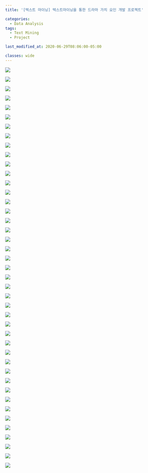 ```yaml
---
title: '[텍스트 마이닝] 텍스트마이닝을 통한 드라마 가치 요인 개발 프로젝트'

categories:
  - Data Analysis
tags:
  - Text Mining
  - Project

last_modified_at: 2020-06-29T08:06:00-05:00

classes: wide
---
```


![]({{site.url}}/assets/images/DA/TM/Drama/슬라이드1.png)

![]({{site.url}}/assets/images/DA/TM/Drama/슬라이드2.png)

![]({{site.url}}/assets/images/DA/TM/Drama/슬라이드3.png)

![]({{site.url}}/assets/images/DA/TM/Drama/슬라이드4.png)

![]({{site.url}}/assets/images/DA/TM/Drama/슬라이드5.png)

![]({{site.url}}/assets/images/DA/TM/Drama/슬라이드6.png)

![]({{site.url}}/assets/images/DA/TM/Drama/슬라이드7.png)

![]({{site.url}}/assets/images/DA/TM/Drama/슬라이드8.png)

![]({{site.url}}/assets/images/DA/TM/Drama/슬라이드9.png)

![]({{site.url}}/assets/images/DA/TM/Drama/슬라이드10.png)

![]({{site.url}}/assets/images/DA/TM/Drama/슬라이드11.png)

![]({{site.url}}/assets/images/DA/TM/Drama/슬라이드12.png)

![]({{site.url}}/assets/images/DA/TM/Drama/슬라이드13.png)

![]({{site.url}}/assets/images/DA/TM/Drama/슬라이드14.png)

![]({{site.url}}/assets/images/DA/TM/Drama/슬라이드15.png)

![]({{site.url}}/assets/images/DA/TM/Drama/슬라이드16.png)

![]({{site.url}}/assets/images/DA/TM/Drama/슬라이드17.png)

![]({{site.url}}/assets/images/DA/TM/Drama/슬라이드18.png)

![]({{site.url}}/assets/images/DA/TM/Drama/슬라이드19.png)

![]({{site.url}}/assets/images/DA/TM/Drama/슬라이드20.png)

![]({{site.url}}/assets/images/DA/TM/Drama/슬라이드21.png)

![]({{site.url}}/assets/images/DA/TM/Drama/슬라이드22.png)

![]({{site.url}}/assets/images/DA/TM/Drama/슬라이드23.png)

![]({{site.url}}/assets/images/DA/TM/Drama/슬라이드24.png)

![]({{site.url}}/assets/images/DA/TM/Drama/슬라이드25.png)

![]({{site.url}}/assets/images/DA/TM/Drama/슬라이드26.png)

![]({{site.url}}/assets/images/DA/TM/Drama/슬라이드27.png)

![]({{site.url}}/assets/images/DA/TM/Drama/슬라이드28.png)

![]({{site.url}}/assets/images/DA/TM/Drama/슬라이드29.png)

![]({{site.url}}/assets/images/DA/TM/Drama/슬라이드30.png)

![]({{site.url}}/assets/images/DA/TM/Drama/슬라이드31.png)

![]({{site.url}}/assets/images/DA/TM/Drama/슬라이드32.png)

![]({{site.url}}/assets/images/DA/TM/Drama/슬라이드33.png)

![]({{site.url}}/assets/images/DA/TM/Drama/슬라이드34.png)

![]({{site.url}}/assets/images/DA/TM/Drama/슬라이드35.png)

![]({{site.url}}/assets/images/DA/TM/Drama/슬라이드36.png)

![]({{site.url}}/assets/images/DA/TM/Drama/슬라이드37.png)

![]({{site.url}}/assets/images/DA/TM/Drama/슬라이드38.png)

![]({{site.url}}/assets/images/DA/TM/Drama/슬라이드39.png)

![]({{site.url}}/assets/images/DA/TM/Drama/슬라이드40.png)

![]({{site.url}}/assets/images/DA/TM/Drama/슬라이드50.png)

![]({{site.url}}/assets/images/DA/TM/Drama/슬라이드51.png)

![]({{site.url}}/assets/images/DA/TM/Drama/슬라이드52.png)
